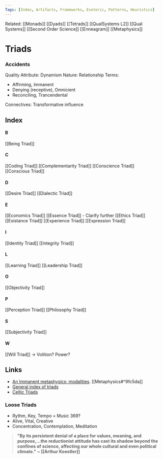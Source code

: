```yaml
---
Tags: [Index, Artifacts, Frameworks, Esoteric, Patterns, Heuristics]
---
```

Related: [[Monads]] [[Dyads]] [[Tetrads]] [[QualSystems L2]] [[Qual Systems]] [[Second Order Science]] [[Enneagram]] [[Metaphysics]]
# Triads
### Accidents
Quality Attribute: Dynamism
Nature: Relationship
Terms: 
- Affirming, Immanent
- Denying (receptive), Omnicient
- Reconciling, Trancendental

Connectives: Transformative influence

## Index

#### B
[[Being Triad]]

#### C
[[Coding Triad]]
[[Complementarity Triad]]
[[Conscience Triad]]
[[Conscious Triad]]

#### D
[[Desire Triad]]
[[Dialectic Triad]]

#### E
[[Economics Triad]]
[[Essence Triad]] - Clarify further
[[Ethics Triad]]
[[Existance Triad]]
[[Experience Triad]]
[[Expression Triad]]

#### I
[[Identity Triad]]
[[Integrity Triad]]

#### L
[[Learning Triad]]
[[Leadership Triad]]

#### O
[[Objectivity Triad]]

#### P
[[Perception Triad]]
[[Philosophy Triad]]

#### S
[[Subjectivity Triad]]

#### W 
[[Will Triad]] -> Volition? Power?



## Links
- [An Immanent metaphysics; modalities](http://web.archive.org/web/20191024155750/http://www.magic-flight.com/pub/uvsm_1/modality_metaphors_1.htm). [[Metaphysics#^9fc5da]]
- [General index of triads](https://www.egreenway.com/druids/triads.htm)
- [Celtic Triads](https://www.egreenway.com/druids/triadswright1995.htm)


### Loose Triads
- Rythm, Key, Tempo = Music 369?
- Alive, Vital, Creative
- Concentration, Contemplation, Meditation

> **"By its persistent denial of a place for values, meaning, and purpose,…the reductionist attitude has cast its shadow beyond the confines of science, affecting our whole cultural and even political climate." ~ [[Arthur Koestler]]**